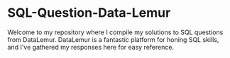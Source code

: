 # SQL-Question-Data-Lemur
Welcome to my repository where I compile my solutions to SQL questions from DataLemur. DataLemur is a fantastic platform for honing SQL skills, and I've gathered my responses here for easy reference.
